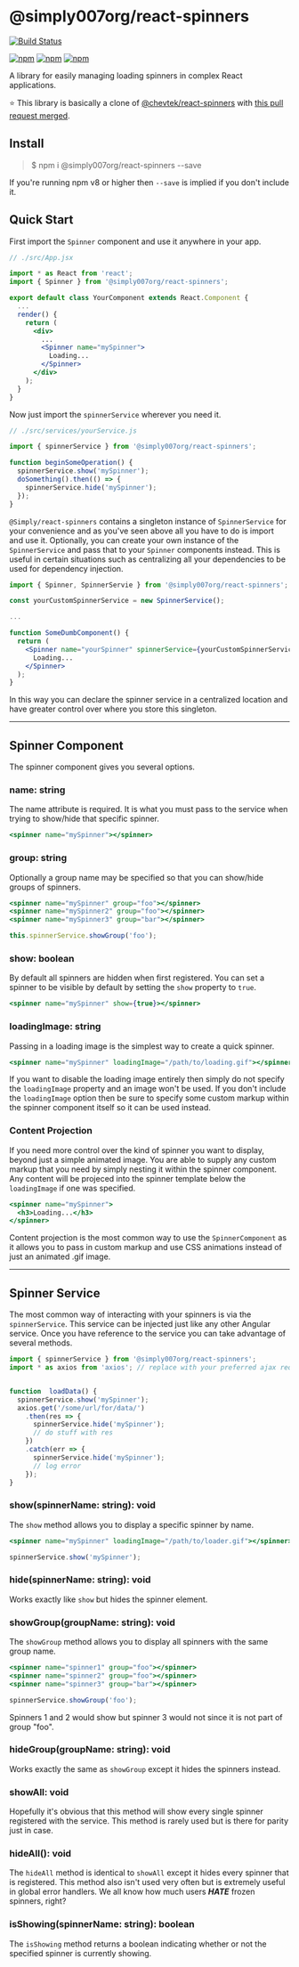 # @simply007org/react-spinners

[![Build Status](https://img.shields.io/travis/@Simply007/react-spinners.svg?maxAge=1000)](https://travis-ci.org/@Simply007/react-spinners)

[![npm](https://img.shields.io/npm/v/@simply007org/react-spinners.svg?maxAge=1000)](https://www.npmjs.com/package/@simply007org/react-spinners)
[![npm](https://img.shields.io/npm/dt/@simply007org/react-spinners.svg?maxAge=1000)](https://www.npmjs.com/package/@simply007org/react-spinners)
[![npm](https://img.shields.io/npm/l/@simply007org/react-spinners?maxAge=1000)](@simply007org/react-spinners)

A library for easily managing loading spinners in complex React applications.

:star: This library is basically a clone of [@chevtek/react-spinners](https://github.com/Chevtek/react-spinners) with [this pull request merged](https://github.com/Chevtek/react-spinners/pull/3).

## Install

> $ npm i @simply007org/react-spinners --save

If you're running npm v8 or higher then `--save` is implied if you don't include it.

## Quick Start

First import the `Spinner` component and use it anywhere in your app.

```jsx
// ./src/App.jsx

import * as React from 'react';
import { Spinner } from '@simply007org/react-spinners';

export default class YourComponent extends React.Component {
  ...
  render() {
    return (
      <div>
        ...
        <Spinner name="mySpinner">
          Loading...
        </Spinner>
      </div>
    );
  }
}
```

Now just import the `spinnerService` wherever you need it.

```javascript
// ./src/services/yourService.js

import { spinnerService } from '@simply007org/react-spinners';

function beginSomeOperation() {
  spinnerService.show('mySpinner');
  doSomething().then(() => {
    spinnerService.hide('mySpinner');
  });
}
```

`@Simply/react-spinners` contains a singleton instance of `SpinnerService` for your convenience and as you've seen above all you have to do is import and use it. Optionally, you can create your own instance of the `SpinnerService` and pass that to your `Spinner` components instead. This is useful in certain situations such as centralizing all your dependencies to be used for dependency injection.

```jsx
import { Spinner, SpinnerServie } from '@simply007org/react-spinners';

const yourCustomSpinnerService = new SpinnerService();

...

function SomeDumbComponent() {
  return (
    <Spinner name="yourSpinner" spinnerService={yourCustomSpinnerService}>
      Loading...
    </Spinner>
  );
}
```

In this way you can declare the spinner service in a centralized location and have greater control over where you store this singleton.

<!-- Here is a [working demo](https://embed.plnkr.co/jgHVBg7nwqThktFwcuHj/). -->

---

## Spinner Component

The spinner component gives you several options.

### name: string

The name attribute is required. It is what you must pass to the service when trying to show/hide that specific spinner.

```jsx
<spinner name="mySpinner"></spinner>
```

### group: string

Optionally a group name may be specified so that you can show/hide groups of spinners.

```jsx
<spinner name="mySpinner" group="foo"></spinner>
<spinner name="mySpinner2" group="foo"></spinner>
<spinner name="mySpinner3" group="bar"></spinner>
```

```javascript
this.spinnerService.showGroup('foo');
```

### show: boolean

By default all spinners are hidden when first registered. You can set a spinner to be visible by default by setting the `show` property to `true`.

```jsx
<spinner name="mySpinner" show={true}></spinner>
```

### loadingImage: string

Passing in a loading image is the simplest way to create a quick spinner.

```jsx
<spinner name="mySpinner" loadingImage="/path/to/loading.gif"></spinner>
```

If you want to disable the loading image entirely then simply do not specify the `loadingImage` property and an image won't be used. If you don't include the `loadingImage` option then be sure to specify some custom markup within the spinner component itself so it can be used instead.

### Content Projection

If you need more control over the kind of spinner you want to display, beyond just a simple animated image. You are able to supply any custom markup that you need by simply nesting it within the spinner component. Any content will be projeced into the spinner template below the `loadingImage` if one was specified.

```jsx
<spinner name="mySpinner">
  <h3>Loading...</h3>
</spinner>
```

Content projection is the most common way to use the `SpinnerComponent` as it allows you to pass in custom markup and use CSS animations instead of just an animated .gif image.

---

## Spinner Service

The most common way of interacting with your spinners is via the `spinnerService`. This service can be injected just like any other Angular service. Once you have reference to the service you can take advantage of several methods.

```javascript
import { spinnerService } from '@simply007org/react-spinners';
import * as axios from 'axios'; // replace with your preferred ajax request library


function  loadData() {
  spinnerService.show('mySpinner');
  axios.get('/some/url/for/data/')
    .then(res => {
      spinnerService.hide('mySpinner');
      // do stuff with res
    })
    .catch(err => {
      spinnerService.hide('mySpinner');
      // log error
    });
}
```

### show(spinnerName: string): void

The `show` method allows you to display a specific spinner by name.

```jsx
<spinner name="mySpinner" loadingImage="/path/to/loader.gif"></spinner>
```

```javascript
spinnerService.show('mySpinner');
```

### hide(spinnerName: string): void

Works exactly like `show` but hides the spinner element.

### showGroup(groupName: string): void

The `showGroup` method allows you to display all spinners with the same group name.

```jsx
<spinner name="spinner1" group="foo"></spinner>
<spinner name="spinner2" group="foo"></spinner>
<spinner name="spinner3" group="bar"></spinner>
```

```javascript
spinnerService.showGroup('foo');
```

Spinners 1 and 2 would show but spinner 3 would not since it is not part of group "foo".

### hideGroup(groupName: string): void

Works exactly the same as `showGroup` except it hides the spinners instead.

### showAll: void

Hopefully it's obvious that this method will show every single spinner registered with the service. This method is rarely used but is there for parity just in case.

### hideAll(): void

The `hideAll` method is identical to `showAll` except it hides every spinner that is registered. This method also isn't used very often but is extremely useful in global error handlers. We all know how much users ***HATE*** frozen spinners, right?

### isShowing(spinnerName: string): boolean

The `isShowing` method returns a boolean indicating whether or not the specified spinner is currently showing.
